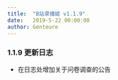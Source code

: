 ```yaml
---
title:  "B站录播姬 v1.1.9"
date:   2019-5-22 00:00:00
author: Genteure
---
```


### 1.1.9 更新日志

- 在日志处增加关于问卷调查的公告
